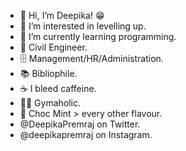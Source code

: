- 👋 Hi, I’m Deepika! 😁
- 👀 I’m interested in levelling up. 
- 🌱 I’m currently learning programming.
- 🦺 Civil Engineer.
- 🗄️ Management/HR/Administration. 
- 📚 Bibliophile. 
- ☕ I bleed caffeine. 
- 🏋️‍♀️ Gymaholic. 
- 🍨 Choc Mint > every other flavour. 
- @DeepikaPremraj on Twitter. 
- @deepikapremraj on Instagram. 

<!---
Dee-pii/Dee-pii is a ✨ special ✨ repository because its `README.md` (this file) appears on your GitHub profile.
You can click the Preview link to take a look at your changes.
--->
